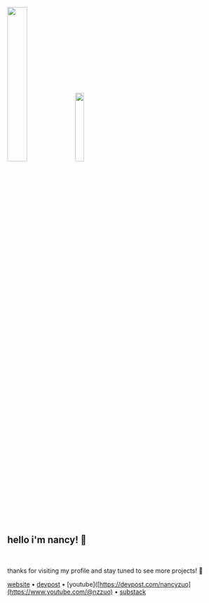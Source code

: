 <!-- ![dancing dragonfruits and oranges zooming in and out delicously](https://media.giphy.com/media/5tmSb8L44ZUyg7fFgx/giphy.gif) -->
<p float="left">
  <img src="https://media.giphy.com/media/5tmSb8L44ZUyg7fFgx/giphy.gif" width="30%" height="30%" />
  <img src="https://media.giphy.com/media/vFKqnCdLPNOKc/giphy.gif" width="20%" height="20%" />
 </p>

## hello i'm nancy! 👋

<br>

thanks for visiting my profile and stay tuned to see more projects! :seedling:

[website]([http://nzuo.m](https://nancyzuo.com/)) • [devpost](https://devpost.com/nancyzuo) • [youtube]([https://devpost.com/nancyzuo](https://www.youtube.com/@nzzuo) • [substack](https://nzzuo.substack.com/)
